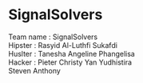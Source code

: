 # SignalSolvers
Team name   : SignalSolvers <br>
Hipster     : Rasyid Al-Luthfi Sukafdi <br>
Huslter     : Tanesha Angeline Phangelisa <br>
Hacker      : Pieter Christy Yan Yudhistira <br>
              Steven Anthony <br>
